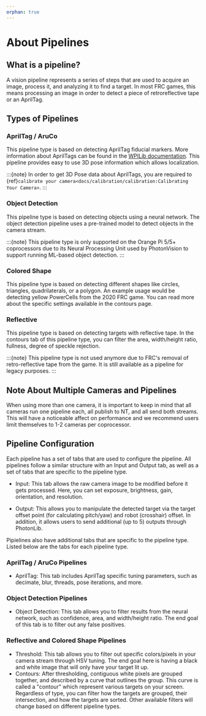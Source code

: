 ```yaml
---
orphan: true
---
```


# About Pipelines

## What is a pipeline?

A vision pipeline represents a series of steps that are used to acquire an image, process it, and analyzing it to find a target. In most FRC games, this means processing an image in order to detect a piece of retroreflective tape or an AprilTag.

## Types of Pipelines

### AprilTag / AruCo

This pipeline type is based on detecting AprilTag fiducial markers. More information about AprilTags can be found in the [WPILib documentation](https://docs.wpilib.org/en/stable/docs/software/vision-processing/apriltag/apriltag-intro.html). This pipeline provides easy to use 3D pose information which allows localization.

:::{note}
In order to get 3D Pose data about AprilTags, you are required to {ref}`calibrate your camera<docs/calibration/calibration:Calibrating Your Camera>`.
:::

### Object Detection

This pipeline type is based on detecting objects using a neural network. The object detection pipeline uses a pre-trained model to detect objects in the camera stream.

:::{note}
This pipeline type is only supported on the Orange Pi 5/5+ coprocessors due to its Neural Processing Unit used by PhotonVision to support running ML-based object detection.
:::

### Colored Shape

This pipeline type is based on detecting different shapes like circles, triangles, quadrilaterals, or a polygon. An example usage would be detecting yellow PowerCells from the 2020 FRC game. You can read more about the specific settings available in the contours page.

### Reflective

This pipeline type is based on detecting targets with reflective tape. In the contours tab of this pipeline type, you can filter the area, width/height ratio, fullness, degree of speckle rejection.

:::{note}
This pipeline type is not used anymore due to FRC's removal of retro-reflective tape from the game. It is still available as a pipeline for legacy purposes.
:::

## Note About Multiple Cameras and Pipelines

When using more than one camera, it is important to keep in mind that all cameras run one pipeline each, all publish to NT, and all send both streams. This will have a noticeable affect on performance and we recommend users limit themselves to 1-2 cameras per coprocessor.

## Pipeline Configuration

Each pipeline has a set of tabs that are used to configure the pipeline. All pipelines follow a similar structure with an Input and Output tab, as well as a set of tabs that are specific to the pipeline type.

- Input: This tab allows the raw camera image to be modified before it gets processed. Here, you can set exposure, brightness, gain, orientation, and resolution.

- Output: This allows you to manipulate the detected target via the target offset point (for calculating pitch/yaw) and robot (crosshair) offset. In addition, it allows users to send additional (up to 5) outputs through PhotonLib.

Pipielines also have additional tabs that are specific to the pipeline type. Listed below are the tabs for each pipeline type.

### AprilTag / AruCo Pipelines

- AprilTag: This tab includes AprilTag specific tuning parameters, such as decimate, blur, threads, pose iterations, and more.

### Object Detection Pipelines

- Object Detection: This tab allows you to filter results from the neural network, such as confidence, area, and width/height ratio. The end goal of this tab is to filter out any false positives.

### Reflective and Colored Shape Pipelines

- Threshold: This tab allows you to filter out specific colors/pixels in your camera stream through HSV tuning. The end goal here is having a black and white image that will only have your target lit up.
- Contours: After thresholding, contiguous white pixels are grouped together, and described by a curve that outlines the group. This curve is called a "contour" which represent various targets on your screen. Regardless of type, you can filter how the targets are grouped, their intersection, and how the targets are sorted. Other available filters will change based on different pipeline types.
